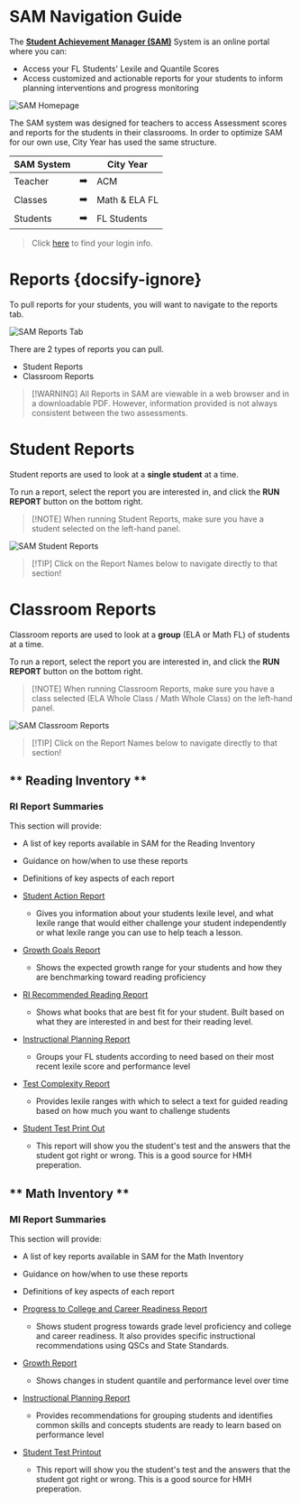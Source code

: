 # SAM Navigation Guide

The [**Student Achievement Manager (SAM)**](https://h100002412.education.scholastic.com/ScholasticCentral ) System is an online portal where you can:
- Access your FL Students' Lexile and Quantile Scores
- Access customized and actionable reports for your students to inform planning interventions and progress monitoring

![SAM Homepage](/_images/SAMHomepage.png)


The SAM system was designed for teachers to access Assessment scores and reports for the students in their classrooms. In order to optimize SAM for our own use, City Year has used the same structure.

| SAM System |               | City Year     |
|------------|---------------|---------------|
| Teacher    | :arrow_right: | ACM           |
| Classes    | :arrow_right: | Math & ELA FL |
| Students   | :arrow_right: | FL Students   |


> Click [here](faq.md) to find your login info.

# Reports {docsify-ignore}

To pull reports for your students, you will want to navigate to the reports tab.

![SAM Reports Tab](/_images/SAMReportsTab.png)

There are 2 types of reports you can pull. 
- Student Reports
- Classroom Reports

> [!WARNING] All Reports in SAM are viewable in a web browser and in a downloadable PDF. However, information provided is not always consistent between the two assessments.

# Student Reports

Student reports are used to look at a **single student** at a time. 

To run a report, select the report you are interested in, and click the **RUN REPORT** button on the bottom right.

> [!NOTE] When running Student Reports, make sure you have a student selected on the left-hand panel.

![SAM Student Reports](/_images/SAMStudent.png)

> [!TIP] Click on the Report Names below to navigate directly to that section!


# Classroom Reports

Classroom reports are used to look at a **group** (ELA or Math FL) of students at a time.

To run a report, select the report you are interested in, and click the **RUN REPORT** button on the bottom right.

> [!NOTE] When running Classroom Reports, make sure you have a class selected (ELA Whole Class / Math Whole Class) on the left-hand panel.

![SAM Classroom Reports](/_images/SAMClassroom.png)

> [!TIP] Click on the Report Names below to navigate directly to that section!


<!-- tabs:start -->

## ** Reading Inventory **

### RI Report Summaries

This section will provide:
- A list of key reports available in SAM for the Reading Inventory
- Guidance on how/when to use these reports
- Definitions of key aspects of each report


- [Student Action Report](riaction.md) 
	- Gives you information about your students lexile level, and what lexile range that would either challenge your student independently or what lexile range you can use to help teach a lesson.
- [Growth Goals Report](rigrowth.md)
	- Shows the expected growth range for your students and how they are benchmarking toward reading proficiency
- [RI Recommended Reading Report](rirecommended.md)
	- Shows what books that are best fit for your student. Built based on what they are interested in and best for their reading level. 
- [Instructional Planning Report](riinstruct.md)
	- Groups your FL students according to need based on their most recent lexile score and performance level 
- [Test Complexity Report](ricomplex.md)
	- Provides lexile ranges with which to select a text for guided reading based on how much you want to challenge students 
- [Student Test Print Out](ritest.md)
	- This report will show you the student's test and the answers that the student got right or wrong. This is a good source for HMH preperation.

## ** Math Inventory **

### MI Report Summaries

This section will provide:
- A list of key reports available in SAM for the Math Inventory
- Guidance on how/when to use these reports
- Definitions of key aspects of each report


- [Progress to College and Career Readiness Report](miprogress.md) 
	- Shows student progress towards grade level proficiency and college and career readiness. It also provides specific instructional recommendations using QSCs and State Standards.
- [Growth Report](migrowth.md)
	- Shows changes in student quantile and performance level over time 
- [Instructional Planning Report](miinstruct.md)
	- Provides recommendations for grouping students and identifies common skills and concepts students are ready to learn based on performance level 
- [Student Test Printout](mitest.md)
	- This report will show you the student's test and the answers that the student got right or wrong. This is a good source for HMH preperation.

<!-- tabs:end -->

